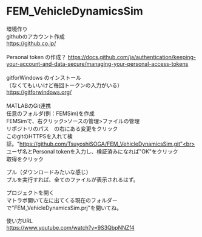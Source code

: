 # FEM_VehicleDynamicsSim

環境作り<br>
githubのアカウント作成<br>
https://github.co.jp/<br>
<br>
Personal token の作成？
https://docs.github.com/ja/authentication/keeping-your-account-and-data-secure/managing-your-personal-access-tokens<br>
<br>
gitforWindows のインストール<br>
（なくてもいいけど毎回トークンの入力がいる）<br>
https://gitforwindows.org/<br>
<br>
MATLABのGit連携<br>
任意のフォルダ(例：FEMSim)を作成<br>
FEMSimで、右クリック>ソースの管理>ファイルの管理<br>
リポジトリのパス　の右にある変更をクリック<br>
このgitのHTTPSを入れて検証。"https://github.com/TsuyoshiSOGA/FEM_VehicleDynamicsSim.git"<br>
ユーザ名とPersonal tokenを入力し、検証済みになれば"OK"をクリック<br>
取得をクリック<br>

プル（ダウンロードみたいな感じ）<br>
プルを実行すれば、全てのファイルが表示されるはず。<br>

プロジェクトを開く<br>
マトラボ開いて左に出てくる現在のフォルダーで"FEM_VehicleDynamicsSim.prj"を開いてね。<br>

使い方URL<br>
https://www.youtube.com/watch?v=9S3QbpNNZf4<br>